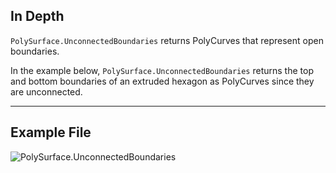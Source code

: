 ## In Depth
`PolySurface.UnconnectedBoundaries` returns PolyCurves that represent open boundaries.

In the example below, `PolySurface.UnconnectedBoundaries` returns the top and bottom boundaries of an extruded hexagon as PolyCurves since they are unconnected.

___
## Example File

![PolySurface.UnconnectedBoundaries](./Autodesk.DesignScript.Geometry.PolySurface.UnconnectedBoundaries_img.jpg)
